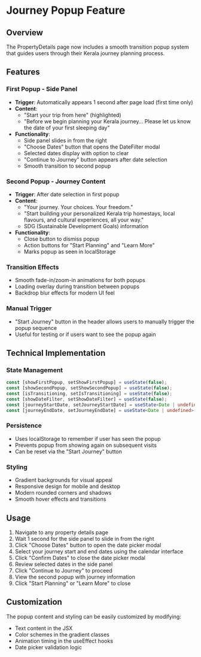 # Journey Popup Feature

## Overview
The PropertyDetails page now includes a smooth transition popup system that guides users through their Kerala journey planning process.

## Features

### First Popup - Side Panel
- **Trigger**: Automatically appears 1 second after page load (first time only)
- **Content**: 
  - "Start your trip from here" (highlighted)
  - "Before we begin planning your Kerala journey… Please let us know the date of your first sleeping day"
- **Functionality**:
  - Side panel slides in from the right
  - "Choose Dates" button that opens the DateFilter modal
  - Selected dates display with option to clear
  - "Continue to Journey" button appears after date selection
  - Smooth transition to second popup

### Second Popup - Journey Content
- **Trigger**: After date selection in first popup
- **Content**:
  - "Your journey. Your choices. Your freedom."
  - "Start building your personalized Kerala trip homestays, local flavours, and cultural experiences, all your way."
  - SDG (Sustainable Development Goals) information
- **Functionality**:
  - Close button to dismiss popup
  - Action buttons for "Start Planning" and "Learn More"
  - Marks popup as seen in localStorage

### Transition Effects
- Smooth fade-in/zoom-in animations for both popups
- Loading overlay during transition between popups
- Backdrop blur effects for modern UI feel

### Manual Trigger
- "Start Journey" button in the header allows users to manually trigger the popup sequence
- Useful for testing or if users want to see the popup again

## Technical Implementation

### State Management
```typescript
const [showFirstPopup, setShowFirstPopup] = useState(false);
const [showSecondPopup, setShowSecondPopup] = useState(false);
const [isTransitioning, setIsTransitioning] = useState(false);
const [showDateFilter, setShowDateFilter] = useState(false);
const [journeyStartDate, setJourneyStartDate] = useState<Date | undefined>();
const [journeyEndDate, setJourneyEndDate] = useState<Date | undefined>();
```

### Persistence
- Uses localStorage to remember if user has seen the popup
- Prevents popup from showing again on subsequent visits
- Can be reset via the "Start Journey" button

### Styling
- Gradient backgrounds for visual appeal
- Responsive design for mobile and desktop
- Modern rounded corners and shadows
- Smooth hover effects and transitions

## Usage

1. Navigate to any property details page
2. Wait 1 second for the side panel to slide in from the right
3. Click "Choose Dates" button to open the date picker modal
4. Select your journey start and end dates using the calendar interface
5. Click "Confirm Dates" to close the date picker modal
6. Review selected dates in the side panel
7. Click "Continue to Journey" to proceed
8. View the second popup with journey information
9. Click "Start Planning" or "Learn More" to close

## Customization

The popup content and styling can be easily customized by modifying:
- Text content in the JSX
- Color schemes in the gradient classes
- Animation timing in the useEffect hooks
- Date picker validation logic 